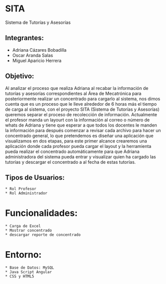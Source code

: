 # SITA
Sistema de Tutorías y Asesorías


## Integrantes:
- Adriana Cázares Bobadilla
- Oscar Aranda Salas
- Miguel Aparicio Herrera

 
## Objetivo:
	
Al analizar el proceso que realiza Adriana al recabar la información de tutorías y asesorías correspondientes al Área de Mecatrónica para posteriormente realizar un concentrado para cargarlo al sistema, nos dimos cuenta que es un proceso que le lleve alrededor de 6 horas más el tiempo de carga al sistema, con el proyecto SITA (Sistema de Tutorías y Asesorías) queremos separar el proceso de recolección de información. 
Actualmente el profesor manda un layourt con la información al correo o número de whats de Adriana y tiene que esperar a que todos los docentes le manden la información para después comenzar a revisar cada archivo para hacer un concentrado general, lo que pretendemos es diseñar una aplicación que visualizamos en dos etapas, para este primer alcance crearemos una aplicación donde cada profesor pueda cargar el layout y la herramienta pueda realizar el concentrado automáticamente para que Adriana administradora del sistema pueda entrar y visualizar quien ha cargado las tutorías y descargar el concentrado a al fecha de estas tutorías.


## Tipos de Usuarios:
	* Rol Profesor
	* Rol Administrador

# Funcionalidades:
	* Carga de Excel
	* Mostrar concentrado
	* descargar reporte de concentrado
# Entorno:
	* Base de Datos: MySQL
	* Java Script Angular
	* CSS y HTML5

